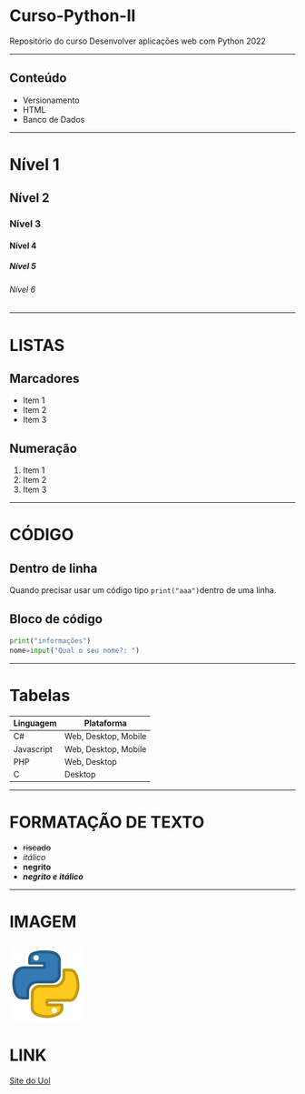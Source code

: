 # Curso-Python-II
 Repositório do curso Desenvolver aplicações web com Python 2022

---

## Conteúdo
- Versionamento
- HTML
- Banco de Dados

***
# Nível 1
## Nível 2
### Nível 3
#### Nível 4
##### Nível 5
###### Nível 6

---

# LISTAS
## Marcadores
- Item 1
- Item 2
- Item 3

## Numeração
1. Item 1
2. Item 2
3. Item 3

---
# CÓDIGO
## Dentro de linha
Quando precisar usar um código tipo 
`print("aaa")`dentro de uma linha.

## Bloco de código
```python
print("informações")
nome=input("Qual o seu nome?: ")
```
---
# Tabelas 
|Linguagem|Plataforma|
|---|---|
|C#|Web, Desktop, Mobile|
|Javascript|Web, Desktop, Mobile|
|PHP|Web, Desktop|
|C|Desktop
---
# FORMATAÇÃO DE TEXTO
- ~~riscado~~
- *itálico*
- **negrito**
- ***negrito e itálico***
---
# IMAGEM
![Logo do Python](python.png)
---
# LINK
[Site do Uol](https://uol.com.br)



